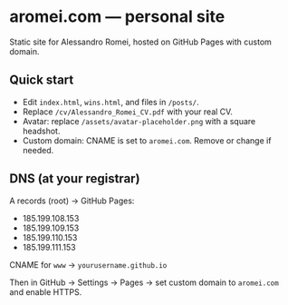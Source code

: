 # aromei.com — personal site

Static site for Alessandro Romei, hosted on GitHub Pages with custom domain.

## Quick start
- Edit `index.html`, `wins.html`, and files in `/posts/`.
- Replace `/cv/Alessandro_Romei_CV.pdf` with your real CV.
- Avatar: replace `/assets/avatar-placeholder.png` with a square headshot.
- Custom domain: CNAME is set to `aromei.com`. Remove or change if needed.

## DNS (at your registrar)
A records (root) → GitHub Pages:
- 185.199.108.153
- 185.199.109.153
- 185.199.110.153
- 185.199.111.153

CNAME for `www` → `yourusername.github.io`

Then in GitHub → Settings → Pages → set custom domain to `aromei.com` and enable HTTPS.
